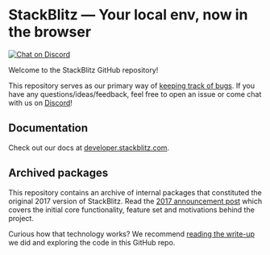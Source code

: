 # StackBlitz — Your local env, now in the browser

[![Chat on Discord](https://img.shields.io/badge/chat-on%20discord-7289da.svg)](https://discord.gg/stackblitz)

Welcome to the StackBlitz GitHub repository!

This repository serves as our primary way of [keeping track of bugs](https://github.com/stackblitz/core/issues). If you have any questions/ideas/feedback, feel free to open an issue or come chat with us on [Discord](https://discord.gg/stackblitz)!

## Documentation

Check out our docs at [developer.stackblitz.com](https://developer.stackblitz.com/).

## Archived packages

This repository contains an archive of internal packages that constituted the original 2017 version of StackBlitz. Read the [2017 announcement post](https://medium.com/@ericsimons/stackblitz-online-vs-code-ide-for-angular-react-7d09348497f4) which covers the initial core functionality, feature set and motivations behind the project.

Curious how that technology works? We recommend [reading the write-up](https://medium.com/@ericsimons/introducing-turbo-5x-faster-than-yarn-npm-and-runs-natively-in-browser-cc2c39715403) we did and exploring the code in this GitHub repo.
